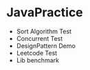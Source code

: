 JavaPractice
============
* Sort Algorithm Test
* Concurrent Test
* DesignPattern Demo
* Leetcode Test
* Lib benchmark